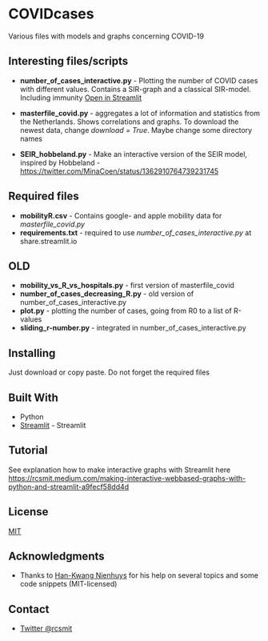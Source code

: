 # COVIDcases

Various files with models and graphs concerning COVID-19

## Interesting files/scripts
* **number_of_cases_interactive.py** - Plotting the number of COVID cases with different values. Contains a SIR-graph and a classical SIR-model. Including immunity
[Open in Streamlit](https://share.streamlit.io/rcsmit/covidcases/main/number_of_cases_interactive.py)

* **masterfile_covid.py** - aggregates a lot of information and statistics from the Netherlands. Shows correlations and graphs. To download the newest data, 
change *download = True*. Maybe change some directory names

* **SEIR_hobbeland.py** -  Make an interactive version of the SEIR model, inspired by Hobbeland - https://twitter.com/MinaCoen/status/1362910764739231745

## Required files
* **mobilityR.csv** - Contains google- and apple mobility data for *masterfile_covid.py*
* **requirements.txt** - required to use *number_of_cases_interactive.py* at share.streamlit.io 

## OLD
* **mobility_vs_R_vs_hospitals.py** - first version of masterfile_covid
* **number_of_cases_decreasing_R.py** - old version of number_of_cases_interactive.py
* **plot.py** - plotting the number of cases, going from R0 to a list of R-values
* **sliding_r-number.py** - integrated in number_of_cases_interactive.py

## Installing
Just download or copy paste. Do not forget the required files
## Built With
* Python
* [Streamlit](http://www.streamlit.io/) - Streamlit

## Tutorial
See explanation how to make interactive graphs with Streamlit here 
https://rcsmit.medium.com/making-interactive-webbased-graphs-with-python-and-streamlit-a9fecf58dd4d

## License
[MIT](https://choosealicense.com/licenses/mit/)

## Acknowledgments
* Thanks to [Han-Kwang Nienhuys](https://twitter.com/hk_nien) for his help on several topics and some code snippets (MIT-licensed)

## Contact
* [Twitter @rcsmit](https://twitter.com/rcsmit)

